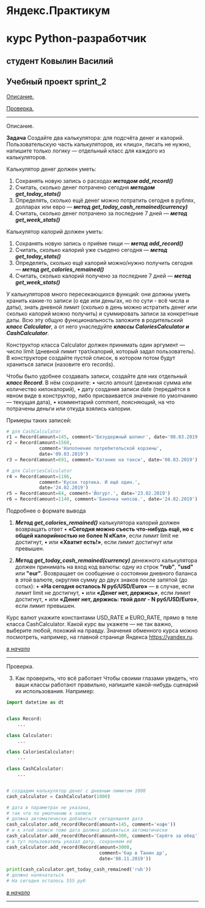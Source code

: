 # Яндекс.Практикум

# курс Python-разработчик

## студент  Ковылин Василий

## Учебный проект sprint_2

<a name="Начало"></a>
 
 [Описание.](#Описание)
 
 [Проверка.](#Проверка)

 ***

 <a name="Описание"></a>Описание.

 **Задача**
Создайте два калькулятора: для подсчёта денег и калорий. Пользовательскую часть калькуляторов, их «лицо», писать не нужно, напишите только логику — отдельный класс для каждого из калькуляторов.

Калькулятор денег должен уметь:
1.	Сохранять новую запись о расходах ***методом add_record()***
2.	Считать, сколько денег потрачено сегодня ***методом get_today_stats()***
3.	Определять, сколько ещё денег можно потратить сегодня в рублях, долларах или евро — ***метод get_today_cash_remained(currency)***
4.	Считать, сколько денег потрачено за последние 7 дней — ***метод get_week_stats()***

Калькулятор калорий должен уметь:
1.	Сохранять новую запись о приёме пищи — ***метод add_record()***
2.	Считать, сколько калорий уже съедено сегодня — ***метод get_today_stats()***
3.	Определять, сколько ещё калорий можно/нужно получить сегодня — ***метод get_calories_remained()***
4.	Считать, сколько калорий получено за последние 7 дней — ***метод get_week_stats()***

У калькуляторов много пересекающихся функций: они должны уметь хранить какие-то записи (о еде или деньгах, но по сути - всё числа и даты), знать дневной лимит (сколько в день можно истратить денег или сколько калорий можно получить) и суммировать записи за конкретные даты. Всю эту общую функциональность заложите в родительский ***класс Calculator***, а от него унаследуйте ***классы CaloriesCalculator и CashCalculator***.

Конструктор класса Calculator должен принимать один аргумент — число limit (дневной лимит трат/калорий, который задал пользователь). В конструкторе создайте пустой список, в котором потом будут храниться записи (назовите его records).

Чтобы было удобнее создавать записи, создайте для них отдельный ***класс Record***. В нём сохраните:
•	число amount (денежная сумма или количество килокалорий),
•	дату создания записи date (передаётся в явном виде в конструктор, либо присваивается значение по умолчанию — текущая дата),
•	комментарий comment, поясняющий, на что потрачены деньги или откуда взялись калории.

Примеры таких записей:

```Python
# для CashCalculator 
r1 = Record(amount=145, comment='Безудержный шопинг', date='08.03.2019')
r2 = Record(amount=1568,
            comment='Наполнение потребительской корзины',
            date='09.03.2019')
r3 = Record(amount=691, comment='Катание на такси', date='08.03.2019')

# для CaloriesCalculator
r4 = Record(amount=1186,
            comment='Кусок тортика. И ещё один.',
            date='24.02.2019')
r5 = Record(amount=84, comment='Йогурт.', date='23.02.2019')
r6 = Record(amount=1140, comment='Баночка чипсов.', date='24.02.2019')
```


Подробнее о формате вывода
1. ***Метод get_calories_remained()*** калькулятора калорий должен возвращать ответ
•	**«Сегодня можно съесть что-нибудь ещё, но с общей калорийностью не более N кКал»**, если лимит limit не достигнут,
•	или **«Хватит есть!»**, если лимит достигнут или превышен.

2. ***Метод get_today_cash_remained(currency)*** денежного калькулятора должен принимать на вход код валюты: одну из строк **"rub"**, **"usd"** или **"eur"**.
Возвращает он сообщение о состоянии дневного баланса в этой валюте, округляя сумму до двух знаков после запятой (до сотых):
•	**«На сегодня осталось N руб/USD/Euro»** — в случае, если лимит limit не достигнут,
•	или **«Денег нет, держись»**, если лимит достигнут,
•	или **«Денег нет, держись: твой долг - N руб/USD/Euro»**, если лимит превышен.

Курс валют укажите константами USD_RATE и EURO_RATE, прямо в теле класса CashCalculator. Какой курс вы укажете — не так важно, выберите любой, похожий на правду. Значения обменного курса можно посмотреть, например, на главной странице Яндекса https://yandex.ru.


[*в начало*](#Начало)


***

 <a name="Проверка"></a>Проверка.

3.	Как проверить, что всё работает
Чтобы своими глазами увидеть, что ваши классы работают правильно, напишите какой-нибудь сценарий их использования.
Например:

```Python
import datetime as dt


class Record:
    ...

class Calculator:
    ...

class CaloriesCalculator:
    ...

class CashCalculator:
    ...


# создадим калькулятор денег с дневным лимитом 1000
cash_calculator = CashCalculator(1000)

# дата в параметрах не указана,
# так что по умолчанию к записи
# должна автоматически добавиться сегодняшняя дата
cash_calculator.add_record(Record(amount=145, comment='кофе'))
# и к этой записи тоже дата должна добавиться автоматически
cash_calculator.add_record(Record(amount=300, comment='Серёге за обед'))
# а тут пользователь указал дату, сохраняем её
cash_calculator.add_record(Record(amount=3000,
                                  comment='бар в Танин др',
                                  date='08.11.2019'))

print(cash_calculator.get_today_cash_remained('rub'))
# должно напечататься
# На сегодня осталось 555 руб 
```

[*в начало*](#Начало)
***
